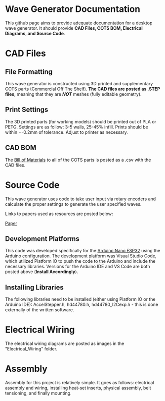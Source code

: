 # Wave Generator Documentation

This github page aims to provide adequate documentation for a desktop wave generator. It should provide **CAD Files, COTS BOM, Electrical Diagrams, and Source Code**. 

# CAD Files

## File Formatting

This wave generator is constructed using 3D printed and supplementary COTS parts (Commercial Off The Shelf). **The CAD files are posted as .STEP files**, meaning that they are ***NOT*** meshes (fully editable geometry). 

## Print Settings

The 3D printed parts (for working models) should be printed out of PLA or PETG. Settings are as follow: 3-5 walls, 25-45% infill. Prints should be within +-0.2mm of tolerance. Adjust to printer as necessary. 

## CAD BOM

The [Bill of Materials](https://docs.google.com/spreadsheets/d/1wk3qhpuLEywlBrQuPQ8Gh4zty0OR3FF_Z6KYgeFhBao/edit?usp=sharing) to all of the COTS parts is posted as a .csv with the CAD files. 

# Source Code

This wave generator uses code to take user input via rotary encoders and calculate the proper settings to generate the user specified waves. 

Links to papers used as resources are posted below: 

[Paper](https://google.com)

## Development Platforms

This code was developed specifically for the [Arduino Nano ESP32](https://store.arduino.cc/products/nano-esp32-with-headers?srsltid=AfmBOoobrec-nGruFs_-Y9yvGQ6Ko73yMo6Cp1iv4HudvSx1w5w5968Y) using the Arduino configuration. The development platform was Visual Studio Code, which utilized Platform IO to push the code to the Arduino and include the necessary libraries. Versions for the Arduino IDE and VS Code are both posted above (**Install Accordingly**). 

## Installing Libraries

The following libraries need to be installed (either using Platform IO or the Arduino IDE): AccelStepper.h, hd44780.h, hd44780_I2Cexp.h - this is done externally of the written software. 

# Electrical Wiring

The electrical wiring diagrams are posted as images in the "Electrical_Wiring" folder. 

# Assembly

Assembly for this project is relatively simple. It goes as follows: electrical assembly and wiring, installing heat-set inserts, physical assembly, belt tensioning, and finally mounting. 